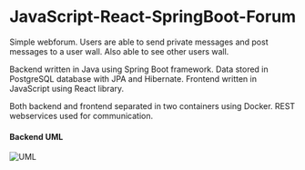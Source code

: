 # JavaScript-React-SpringBoot-Forum
Simple webforum. Users are able to send private messages and post messages to a user wall. Also able to see other users wall.

Backend written in Java using Spring Boot framework. Data stored in PostgreSQL database with JPA and Hibernate. Frontend written in JavaScript using React library.

Both backend and frontend separated in two containers using Docker. REST webservices used for communication.

#### Backend UML
![UML](https://user-images.githubusercontent.com/62612527/156094144-23dbb8b5-6574-46a9-a39e-22b1b192b6e5.png)
